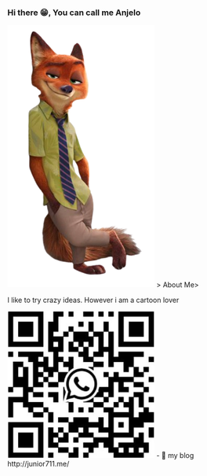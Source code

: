 ### Hi there 😁, You can call me Anjelo 
  
<p float="left">
  <img src="https://github.com/AnjeloPeiris711/AnjeloPeiris711/blob/main/Nick.png" width="300" />
  > About Me> 
  <p>I like to try crazy ideas. However i am a cartoon lover
</p>
<img src="https://github.com/AnjeloPeiris711/AnjeloPeiris711/blob/main/Qr.jpg" width="300" />
  - 🔭 my blog <a>http://junior711.me/</a>



